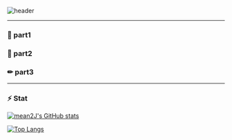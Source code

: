 ![header](https://capsule-render.vercel.app/api?type=waving&color=timeAuto&height=300&section=header&text=welcome🥂&animation=twinkling&fontSize=70)

---
### 🤔 part1


### 📑 part2


### ✏ part3

---

### ⚡ Stat
[![mean2J's GitHub stats](https://github-readme-stats.vercel.app/api?username=mean2J&hide=stars&show_icons=true&&theme=dracula)](https://github.com/anuraghazra/github-readme-stats)



[![Top Langs](https://github-readme-stats.vercel.app/api/top-langs/?username=mean2J&layout=compact)](https://github.com/anuraghazra/github-readme-stats)


<!--
**mean2J/mean2J** is a ✨ _special_ ✨ repository because its `README.md` (this file) appears on your GitHub profile.

Here are some ideas to get you started:

- 🔭 I’m currently working on ...
- 🌱 I’m currently learning ...
- 👯 I’m looking to collaborate on ...
- 🤔 I’m looking for help with ...
- 💬 Ask me about ...
- 📫 How to reach me: ...
- 😄 Pronouns: ...
- ⚡ Fun fact: ...
-->
